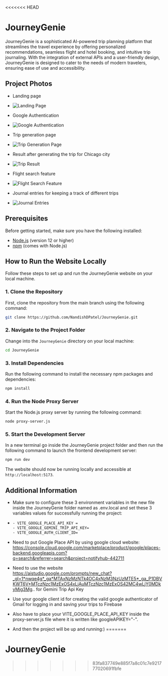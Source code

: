 <<<<<<< HEAD
# JourneyGenie

JourneyGenie is a sophisticated AI-powered trip planning platform that streamlines the travel experience by offering personalized recommendations, seamless flight and hotel booking, and intuitive trip journaling. With the integration of external APIs and a user-friendly design, JourneyGenie is designed to cater to the needs of modern travelers, ensuring ease of use and accessibility. 

## Project Photos
- Landing page
- ![Landing Page](src/assets/landing_page.png)

- Google Authentication
- ![Google Authentication](src/assets/google_auth.png)

- Trip generation page
- ![Trip Generation Page](src/assets/trip_generation_page.png)

- Result after generating the trip for Chicago city
- ![Trip Result](src/assets/trip_result.png)

- Flight search feature
- ![Flight Search Feature](src/assets/flight-search.png)

- Journal entries for keeping a track of different trips
- ![Journal Entries](src/assets/journal-entry.png)


## Prerequisites

Before getting started, make sure you have the following installed:

- [Node.js](https://nodejs.org/) (version 12 or higher)
- [npm](https://www.npmjs.com/) (comes with Node.js)

## How to Run the Website Locally

Follow these steps to set up and run the JourneyGenie website on your local machine.

### 1. Clone the Repository

First, clone the repository from the main branch using the following command:

```bash
git clone https://github.com/NandishDPatel/JourneyGenie.git
```

### 2. Navigate to the Project Folder

Change into the `JourneyGenie` directory on your local machine:

```bash
cd JourneyGenie
```

### 3. Install Dependencies

Run the following command to install the necessary npm packages and dependencies:

```bash
npm install
```

### 4. Run the Node Proxy Server

Start the Node.js proxy server by running the following command:

```bash
node proxy-server.js
```

### 5. Start the Development Server

In a new terminal go inside the JourneyGenie project folder and then run the following command to launch the frontend development server:

```bash
npm run dev
```

The website should now be running locally and accessible at `http://localhost:5173`.

## Additional Information

- Make sure to configure these 3 environment variables in the new file inside the JourneyGenie folder named as .env.local and set these 3 variables values for successfully running the project:
- 
  ```bash
  - VITE_GOOGLE_PLACE_API_KEY = 
  - VITE_GOOGLE_GEMINI_TRIP_API_KEY=
  - VITE_GOOGLE_AUTH_CLIENT_ID=
  ```
  
- Need to put Google Place API by using google cloud website: https://console.cloud.google.com/marketplace/product/google/places-backend.googleapis.com?q=search&referrer=search&project=notifyhub-442711

- Need to use the website https://aistudio.google.com/prompts/new_chat?_gl=1*nwqe4g*_ga*MTAxNzMzNTk4OC4xNzM3NzUzMTE5*_ga_P1DBVKWT6V*MTczNzc1MzExOS4xLjAuMTczNzc1MzExOS42MC4wLjY0MDkyMjg3Mg.. for Gemini Trip Api Key
- Use your google client id for creating the valid google authenticator of Gmail for logging in and saving your trips to Firebase

- Also have to place your VITE_GOOGLE_PLACE_API_KEY inside the proxy-server.js file where it is written like googleAPIKEY="-".

- And then the project will be up and running:)
=======
# JourneyGenie
>>>>>>> 83fa837749e885f7a8c01c7e921777020691fbfe
